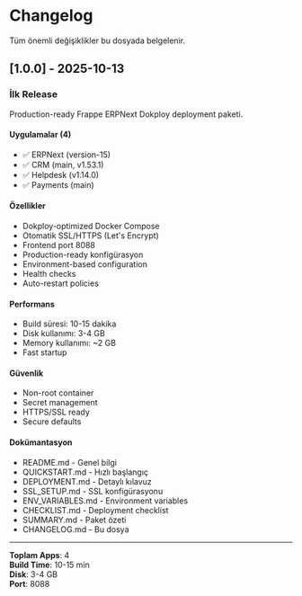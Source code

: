 # Changelog

Tüm önemli değişiklikler bu dosyada belgelenir.

## [1.0.0] - 2025-10-13

### İlk Release

Production-ready Frappe ERPNext Dokploy deployment paketi.

#### Uygulamalar (4)
- ✅ ERPNext (version-15)
- ✅ CRM (main, v1.53.1)
- ✅ Helpdesk (v1.14.0)
- ✅ Payments (main)

#### Özellikler
- Dokploy-optimized Docker Compose
- Otomatik SSL/HTTPS (Let's Encrypt)
- Frontend port 8088
- Production-ready konfigürasyon
- Environment-based configuration
- Health checks
- Auto-restart policies

#### Performans
- Build süresi: 10-15 dakika
- Disk kullanımı: 3-4 GB
- Memory kullanımı: ~2 GB
- Fast startup

#### Güvenlik
- Non-root container
- Secret management
- HTTPS/SSL ready
- Secure defaults

#### Dokümantasyon
- README.md - Genel bilgi
- QUICKSTART.md - Hızlı başlangıç
- DEPLOYMENT.md - Detaylı kılavuz
- SSL_SETUP.md - SSL konfigürasyonu
- ENV_VARIABLES.md - Environment variables
- CHECKLIST.md - Deployment checklist
- SUMMARY.md - Paket özeti
- CHANGELOG.md - Bu dosya

---

**Toplam Apps**: 4  
**Build Time**: 10-15 min  
**Disk**: 3-4 GB  
**Port**: 8088
